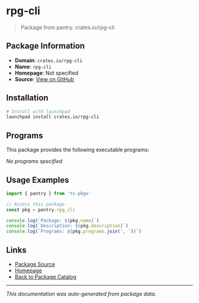 # rpg-cli

> Package from pantry: crates.io/rpg-cli

## Package Information

- **Domain**: `crates.io/rpg-cli`
- **Name**: `rpg-cli`
- **Homepage**: Not specified
- **Source**: [View on GitHub](https://github.com/pkgxdev/pantry/tree/main/projects/crates.io/rpg-cli/package.yml)

## Installation

```bash
# Install with launchpad
launchpad install crates.io/rpg-cli
```

## Programs

This package provides the following executable programs:

*No programs specified*

## Usage Examples

```typescript
import { pantry } from 'ts-pkgx'

// Access this package
const pkg = pantry.rpg_cli

console.log(`Package: ${pkg.name}`)
console.log(`Description: ${pkg.description}`)
console.log(`Programs: ${pkg.programs.join(', ')}`)
```

## Links

- [Package Source](https://github.com/pkgxdev/pantry/tree/main/projects/crates.io/rpg-cli/package.yml)
- [Homepage](#)
- [Back to Package Catalog](../package-catalog.md)

---

*This documentation was auto-generated from package data.*
